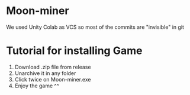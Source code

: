 # Moon-miner


We used Unity Colab as VCS so most of the commits are "invisible" in git

# Tutorial for installing Game

1) Download .zip file from release
2) Unarchive it in any folder  
3) Click twice on Moon-miner.exe
4) Enjoy the game ^^
